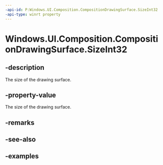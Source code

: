 ```yaml
---
-api-id: P:Windows.UI.Composition.CompositionDrawingSurface.SizeInt32
-api-type: winrt property
---
```


<!-- Property syntax.
public SizeInt32 SizeInt32 { get; }
-->

# Windows.UI.Composition.CompositionDrawingSurface.SizeInt32

## -description
The size of the drawing surface.



## -property-value
The size of the drawing surface.

## -remarks

## -see-also

## -examples

